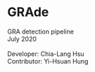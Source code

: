 # GRAde
GRA detection pipeline<br>
July 2020
<br><br>
Developer: Chia-Lang Hsu<br>
Contributor: Yi-Hsuan Hung
